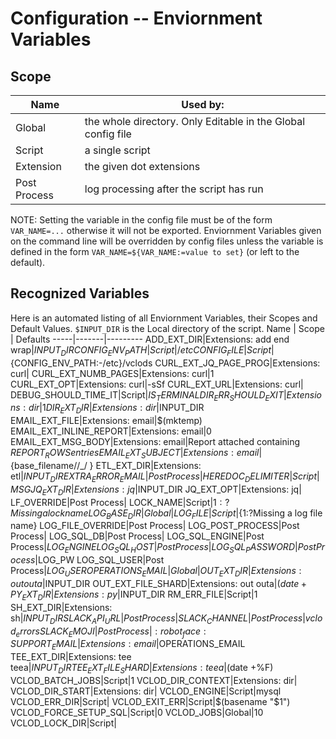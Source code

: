 # Configuration -- Enviornment Variables
## Scope
Name | Used by: 
-----|----------
Global | the whole directory. Only Editable in the Global config file
Script | a single script
Extension | the given dot extensions
Post Process | log processing after the script has run

NOTE: Setting the variable in the config file must be of the form `VAR_NAME=...` otherwise it will not be exported. Enviornment Variables given on the command line will be overridden by config files unless the variable is defined in the form `VAR_NAME=${VAR_NAME:=value to set}` (or left to the default). 

## Recognized Variables
Here is an automated listing of all Enviornment Variables, their Scopes and Default Values. `$INPUT_DIR` is the Local directory of the script.
Name | Scope | Defaults
-----|-------|---------
ADD_EXT_DIR|Extensions: add end wrap|$INPUT_DIR
CONFIG_ENV_PATH|Script|/etc
CONFIG_FILE|Script|${CONFIG_ENV_PATH:-/etc}/vclods
CURL_EXT_JQ_PAGE_PROG|Extensions: curl|
CURL_EXT_NUMB_PAGES|Extensions: curl|1
CURL_EXT_OPT|Extensions: curl|-sSf
CURL_EXT_URL|Extensions: curl|
DEBUG_SHOULD_TIME_IT|Script|$IS_TERMINAL
DIR_ERR_SHOULD_EXIT|Extensions: dir|1
DIR_EXT_DIR|Extensions: dir|$INPUT_DIR
EMAIL_EXT_FILE|Extensions: email|$(mktemp)
EMAIL_EXT_INLINE_REPORT|Extensions: email|0
EMAIL_EXT_MSG_BODY|Extensions: email|Report attached containing $REPORT_ROWS entries
EMAIL_EXT_SUBJECT|Extensions: email|${base_filename//_/ }
ETL_EXT_DIR|Extensions: etl|$INPUT_DIR
EXTRA_ERROR_EMAIL|Post Process|
HEREDOC_DELIMITER|Script|MSG
JQ_EXT_DIR|Extensions: jq|$INPUT_DIR
JQ_EXT_OPT|Extensions: jq|
LF_OVERRIDE|Post Process|
LOCK_NAME|Script|${1:?Missing a lock name}
LOG_BASE_DIR|Global|
LOG_FILE|Script|${1:?Missing a log file name}
LOG_FILE_OVERRIDE|Post Process|
LOG_POST_PROCESS|Post Process|
LOG_SQL_DB|Post Process|
LOG_SQL_ENGINE|Post Process|$LOG_ENGINE
LOG_SQL_HOST|Post Process|
LOG_SQL_PASSWORD|Post Process|$LOG_PW
LOG_SQL_USER|Post Process|$LOG_USER
OPERATIONS_EMAIL|Global|
OUT_EXT_DIR|Extensions: out outa|$INPUT_DIR
OUT_EXT_FILE_SHARD|Extensions: out outa|$(date +%F)
PY_EXT_DIR|Extensions: py|$INPUT_DIR
RM_ERR_FILE|Script|1
SH_EXT_DIR|Extensions: sh|$INPUT_DIR
SLACK_API_URL|Post Process|
SLACK_CHANNEL|Post Process|vclod_errors
SLACK_EMOJI|Post Process|:robot_face:
SUPPORT_EMAIL|Extensions: email|$OPERATIONS_EMAIL
TEE_EXT_DIR|Extensions: tee teea|$INPUT_DIR
TEE_EXT_FILE_SHARD|Extensions: teea|$(date +%F)
VCLOD_BATCH_JOBS|Script|1
VCLOD_DIR_CONTEXT|Extensions: dir|
VCLOD_DIR_START|Extensions: dir|
VCLOD_ENGINE|Script|mysql
VCLOD_ERR_DIR|Script|
VCLOD_EXIT_ERR|Script|$(basename "$1")
VCLOD_FORCE_SETUP_SQL|Script|0
VCLOD_JOBS|Global|10
VCLOD_LOCK_DIR|Script|
